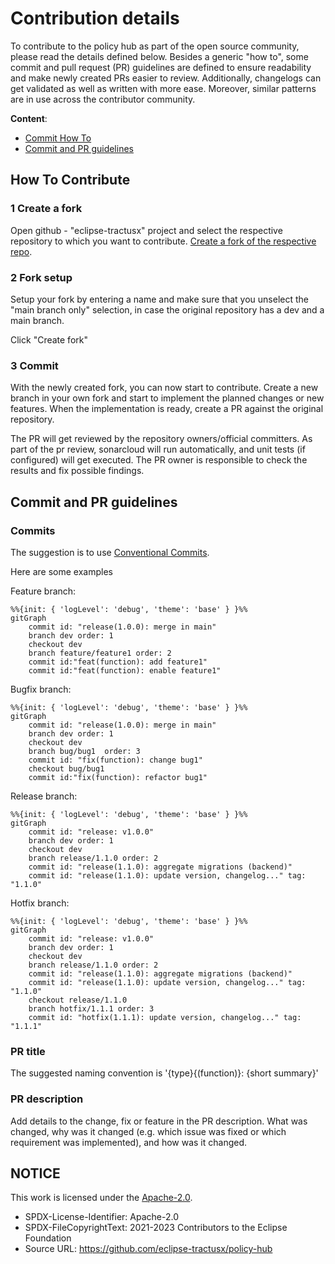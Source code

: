# Contribution details

To contribute to the policy hub as part of the open source community, please read the details defined below.
Besides a generic "how to", some commit and pull request (PR) guidelines are defined to ensure readability and make newly created PRs easier to review. Additionally, changelogs can get validated as well as written with more ease. Moreover, similar patterns are in use across the contributor community.

**Content**:

- [Commit How To](#how-to-contribute)
- [Commit and PR guidelines](#commit-and-pr-guidelines)

## How To Contribute

### 1 Create a fork

Open github - "eclipse-tractusx" project and select the respective repository to which you want to contribute.
[Create a fork of the respective repo](https://docs.github.com/en/get-started/quickstart/fork-a-repo).

### 2 Fork setup

Setup your fork by entering a name and make sure that you unselect the "main branch only" selection, in case the original repository has a dev and a main branch.

Click "Create fork"

### 3 Commit

With the newly created fork, you can now start to contribute. Create a new branch in your own fork and start to implement the planned changes or new features.
When the implementation is ready, create a PR against the original repository.

The PR will get reviewed by the repository owners/official committers.
As part of the pr review, sonarcloud will run automatically, and unit tests (if configured) will get executed. The PR owner is responsible to check the results and fix possible findings.

## Commit and PR guidelines

### Commits

The suggestion is to use [Conventional Commits](https://www.conventionalcommits.org/en/v1.0.0/).

Here are some examples

Feature branch:

```mermaid
%%{init: { 'logLevel': 'debug', 'theme': 'base' } }%%
gitGraph
    commit id: "release(1.0.0): merge in main"
    branch dev order: 1
    checkout dev
    branch feature/feature1 order: 2
    commit id:"feat(function): add feature1"
    commit id:"feat(function): enable feature1"
```

Bugfix branch:

```mermaid
%%{init: { 'logLevel': 'debug', 'theme': 'base' } }%%
gitGraph
    commit id: "release(1.0.0): merge in main"
    branch dev order: 1
    checkout dev
    branch bug/bug1  order: 3
    commit id: "fix(function): change bug1"
    checkout bug/bug1
    commit id:"fix(function): refactor bug1"
```

Release branch:

```mermaid
%%{init: { 'logLevel': 'debug', 'theme': 'base' } }%%
gitGraph
    commit id: "release: v1.0.0"
    branch dev order: 1
    checkout dev
    branch release/1.1.0 order: 2
    commit id: "release(1.1.0): aggregate migrations (backend)"
    commit id: "release(1.1.0): update version, changelog..." tag: "1.1.0"
```

Hotfix branch:

```mermaid
%%{init: { 'logLevel': 'debug', 'theme': 'base' } }%%
gitGraph
    commit id: "release: v1.0.0"
    branch dev order: 1
    checkout dev
    branch release/1.1.0 order: 2
    commit id: "release(1.1.0): aggregate migrations (backend)"
    commit id: "release(1.1.0): update version, changelog..." tag: "1.1.0"
    checkout release/1.1.0
    branch hotfix/1.1.1 order: 3
    commit id: "hotfix(1.1.1): update version, changelog..." tag: "1.1.1"
```

### PR title

The suggested naming convention is '{type}{(function)}: {short summary}'

### PR description

Add details to the change, fix or feature in the PR description.
What was changed, why was it changed (e.g. which issue was fixed or which requirement was implemented), and how was it changed.

## NOTICE

This work is licensed under the [Apache-2.0](https://www.apache.org/licenses/LICENSE-2.0).

- SPDX-License-Identifier: Apache-2.0
- SPDX-FileCopyrightText: 2021-2023 Contributors to the Eclipse Foundation
- Source URL: https://github.com/eclipse-tractusx/policy-hub
